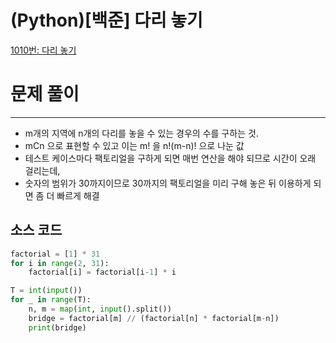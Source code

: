 # (Python)[백준] 다리 놓기

[1010번: 다리 놓기](https://www.acmicpc.net/problem/1010)

# 문제 풀이

---

- m개의 지역에 n개의 다리를 놓을 수 있는 경우의 수를 구하는 것.
- mCn 으로 표현할 수 있고 이는 m! 을 n!(m-n)! 으로 나눈 값
- 테스트 케이스마다 팩토리얼을 구하게 되면 매번 연산을 해야 되므로 시간이 오래 걸리는데,
- 숫자의 범위가 30까지이므로 30까지의 팩토리얼을 미리 구해 놓은 뒤 이용하게 되면 좀 더 빠르게 해결

## 소스 코드

```python
factorial = [1] * 31
for i in range(2, 31):
    factorial[i] = factorial[i-1] * i

T = int(input())
for _ in range(T):
    n, m = map(int, input().split())
    bridge = factorial[m] // (factorial[n] * factorial[m-n])
    print(bridge)
```